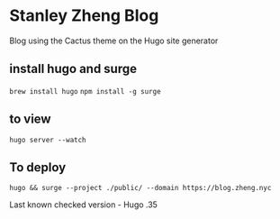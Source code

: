 Stanley Zheng Blog
====
Blog using the Cactus theme on the Hugo site generator

## install hugo and surge

`brew install hugo`
`npm install -g surge`


## to view 

`hugo server --watch`

## To deploy
```
hugo && surge --project ./public/ --domain https://blog.zheng.nyc
```


Last known checked version - Hugo .35